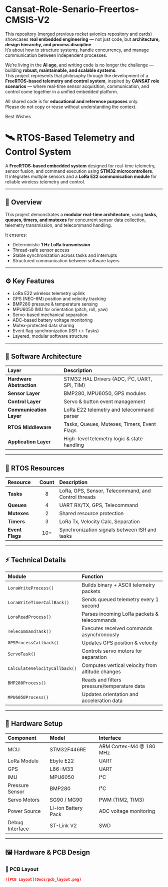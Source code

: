 # Cansat-Role-Senario-Freertos-CMSIS-V2



This repository (merged previous rocket avionics repository and cards) showcases **real embedded engineering** — not just code, but **architecture, design hierarchy, and process discipline**.  
It’s about how to structure systems, handle concurrency, and manage communication between independent processes.  

We’re living in the **AI age**, and writing code is no longer the challenge — building **robust, maintainable, and scalable systems**.  
This project represents that philosophy through the development of a **FreeRTOS-based telemetry and control system**, inspired by **CANSAT role scenarios** — where real-time sensor acquisition, communication, and control come together in a unified embedded platform.

All shared code is for **educational and reference purposes** only.  
Please do not copy or reuse without understanding the context.

Best Wishes


# 🛰️ RTOS-Based Telemetry and Control System

A **FreeRTOS-based embedded system** designed for real-time telemetry, sensor fusion, and command execution using **STM32 microcontrollers**.  
It integrates multiple sensors and a **LoRa E22 communication module** for reliable wireless telemetry and control.

---

## 🧩 Overview

This project demonstrates a **modular real-time architecture**, using **tasks, queues, timers, and mutexes** for concurrent sensor data collection, telemetry transmission, and telecommand handling.

It ensures:
- Deterministic **1 Hz LoRa transmission**
- Thread-safe sensor access
- Stable synchronization across tasks and interrupts
- Structured communication between software layers

---

## ⚙️ Key Features
- LoRa E22 wireless telemetry uplink  
- GPS (NEO-6M) position and velocity tracking  
- BMP280 pressure & temperature sensing  
- MPU6050 IMU for orientation (pitch, roll, yaw)  
- Servo-based mechanical separation  
- ADC-based battery voltage monitoring  
- Mutex-protected data sharing  
- Event flag synchronization (ISR ↔ Tasks)  
- Layered, modular software structure  

---

## 🧱 Software Architecture

| Layer | Description |
|:--|:--|
| **Hardware Abstraction** | STM32 HAL Drivers (ADC, I²C, UART, SPI, TIM) |
| **Sensor Layer** | BMP280, MPU6050, GPS modules |
| **Control Layer** | Servo & button event management |
| **Communication Layer** | LoRa E22 telemetry and telecommand parser |
| **RTOS Middleware** | Tasks, Queues, Mutexes, Timers, Event Flags |
| **Application Layer** | High-level telemetry logic & state handling |

---

## 🧠 RTOS Resources

| Resource | Count | Description |
|:--|:--:|:--|
| **Tasks** | 8 | LoRa, GPS, Sensor, Telecommand, and Control threads |
| **Queues** | 4 | UART RX/TX, GPS, Telecommand |
| **Mutexes** | 2 | Shared resource protection |
| **Timers** | 3 | LoRa Tx, Velocity Calc, Separation |
| **Event Flags** | 10+ | Synchronization signals between ISR and tasks |

---

## ⚡ Technical Details

| Module | Function |
|:--|:--|
| `LoraWriteProcess()` | Builds binary + ASCII telemetry packets |
| `LoraWriteTimerCallBack()` | Sends queued telemetry every 1 second |
| `LoraReadProcess()` | Parses incoming LoRa packets & telecommands |
| `TelecommandTask()` | Executes received commands asynchronously |
| `GPSProcessCallback()` | Updates GPS position & velocity |
| `ServoTask()` | Controls servo motors for separation |
| `CalculateVelocityCallback()` | Computes vertical velocity from altitude changes |
| `BMP280Process()` | Reads and filters pressure/temperature data |
| `MPU6050Process()` | Updates orientation and acceleration data |

---

## 🧰 Hardware Setup

| Component | Model | Interface |
|:--|:--|:--|
| MCU | STM32F446RE | ARM Cortex-M4 @ 180 MHz |
| LoRa Module | Ebyte E22 | UART |
| GPS | L86-M33 | UART |
| IMU | MPU6050 | I²C |
| Pressure Sensor | BMP280 | I²C |
| Servo Motors | SG90 / MG90 | PWM (TIM2, TIM3) |
| Power Source | Li-ion Battery Pack | ADC voltage monitoring |
| Debug Interface | ST-Link V2 | SWD |

---

## 🖼️ Hardware & PCB Design

### 🧩 PCB Layout  
```markdown
![PCB Layout](Docs/pcb_layout.png)
